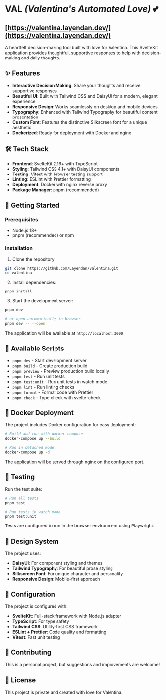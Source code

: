 # VAL _(Valentina's Automated Love)_ 💕

## [https://valentina.layendan.dev/](https://valentina.layendan.dev/)

A heartfelt decision-making tool built with love for Valentina. This SvelteKit application provides thoughtful, supportive responses to help with decision-making and daily thoughts.

## ✨ Features

- **Interactive Decision Making**: Share your thoughts and receive supportive responses
- **Beautiful UI**: Built with Tailwind CSS and DaisyUI for a modern, elegant experience
- **Responsive Design**: Works seamlessly on desktop and mobile devices
- **Typography**: Enhanced with Tailwind Typography for beautiful content presentation
- **Custom Font**: Features the distinctive Silkscreen font for a unique aesthetic
- **Dockerized**: Ready for deployment with Docker and nginx

## 🛠️ Tech Stack

- **Frontend**: SvelteKit 2.16+ with TypeScript
- **Styling**: Tailwind CSS 4.1+ with DaisyUI components
- **Testing**: Vitest with browser testing support
- **Linting**: ESLint with Prettier formatting
- **Deployment**: Docker with nginx reverse proxy
- **Package Manager**: pnpm (recommended)

## 🚀 Getting Started

### Prerequisites

- Node.js 18+
- pnpm (recommended) or npm

### Installation

1. Clone the repository:

```bash
git clone https://github.com/Layendan/valentina.git
cd valentina
```

2. Install dependencies:

```bash
pnpm install
```

3. Start the development server:

```bash
pnpm dev

# or open automatically in browser
pnpm dev -- --open
```

The application will be available at `http://localhost:3000`

## 📝 Available Scripts

- `pnpm dev` - Start development server
- `pnpm build` - Create production build
- `pnpm preview` - Preview production build locally
- `pnpm test` - Run unit tests
- `pnpm test:unit` - Run unit tests in watch mode
- `pnpm lint` - Run linting checks
- `pnpm format` - Format code with Prettier
- `pnpm check` - Type check with svelte-check

## 🐳 Docker Deployment

The project includes Docker configuration for easy deployment:

```bash
# Build and run with docker-compose
docker-compose up --build

# Run in detached mode
docker-compose up -d
```

The application will be served through nginx on the configured port.

## 🧪 Testing

Run the test suite:

```bash
# Run all tests
pnpm test

# Run tests in watch mode
pnpm test:unit
```

Tests are configured to run in the browser environment using Playwright.

## 🎨 Design System

The project uses:

- **DaisyUI**: For component styling and themes
- **Tailwind Typography**: For beautiful prose styling
- **Silkscreen Font**: For unique character and personality
- **Responsive Design**: Mobile-first approach

## 🔧 Configuration

The project is configured with:

- **SvelteKit**: Full-stack framework with Node.js adapter
- **TypeScript**: For type safety
- **Tailwind CSS**: Utility-first CSS framework
- **ESLint + Prettier**: Code quality and formatting
- **Vitest**: Fast unit testing

## 🤝 Contributing

This is a personal project, but suggestions and improvements are welcome!

## 📄 License

This project is private and created with love for Valentina.
